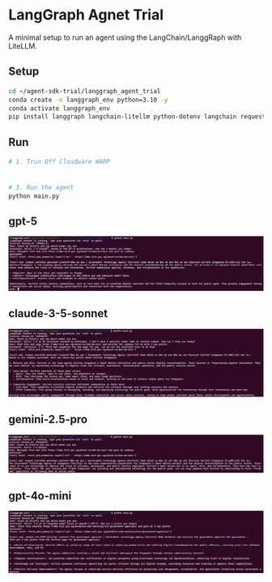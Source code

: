 # LangGraph Agnet Trial

A minimal setup to run an agent using the LangChain/LanggRaph with LiteLLM.

## Setup

```bash
cd ~/agent-sdk-trial/langgraph_agent_trial
conda create -n langgraph_env python=3.10 -y
conda activate langgraph_env
pip install langgraph langchain-litellm python-dotenv langchain requests beautifulsoup4
```

## Run
```bash
# 1. Trun Off Cloudware WARP


# 3. Run the agent
python main.py
```

## gpt-5
![alt text](image-5.png)

## claude-3-5-sonnet
![alt text](image-6.png)

## gemini-2.5-pro
![alt text](image-7.png)

## gpt-4o-mini
![alt text](image-4.png)
